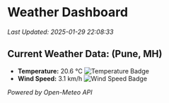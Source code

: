 
# Weather Dashboard

_Last Updated: 2025-01-29 22:08:33_

## Current Weather Data: (Pune, MH)
- **Temperature:** 20.6 °C ![Temperature Badge](https://img.shields.io/badge/Temperature-Medium%20Temp-green)
- **Wind Speed:** 3.1 km/h ![Wind Speed Badge](https://img.shields.io/badge/Wind%20Speed-Low%20Wind-blue)

*Powered by Open-Meteo API*
